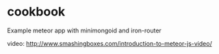 cookbook
========

Example meteor app with minimongoid and iron-router

video: http://www.smashingboxes.com/introduction-to-meteor-js-video/
